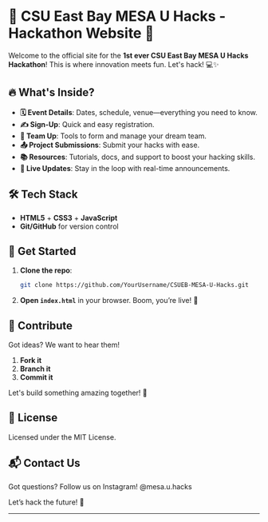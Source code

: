 # 🎉 CSU East Bay MESA U Hacks - Hackathon Website 🚀

Welcome to the official site for the **1st ever CSU East Bay MESA U Hacks Hackathon**! This is where innovation meets fun. Let's hack! 💻✨

## 🔥 What's Inside?

- **🗓️ Event Details**: Dates, schedule, venue—everything you need to know.
- **✍️ Sign-Up**: Quick and easy registration.
- **👥 Team Up**: Tools to form and manage your dream team.
- **📤 Project Submissions**: Submit your hacks with ease.
- **📚 Resources**: Tutorials, docs, and support to boost your hacking skills.
- **📣 Live Updates**: Stay in the loop with real-time announcements.

## 🛠️ Tech Stack

- **HTML5** + **CSS3** + **JavaScript**
- **Git/GitHub** for version control

## 🚀 Get Started

1. **Clone the repo**:

   ```bash
   git clone https://github.com/YourUsername/CSUEB-MESA-U-Hacks.git
   ```

2. **Open `index.html`** in your browser. Boom, you’re live! 🎉

## 🤝 Contribute

Got ideas? We want to hear them! 

1. **Fork it**
2. **Branch it**
3. **Commit it**

Let's build something amazing together! 💪

## 📜 License

Licensed under the MIT License. 

## 📬 Contact Us

Got questions? Follow us on Instagram! 
@mesa.u.hacks

Let’s hack the future! 🚀

---
